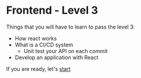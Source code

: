 # Frontend - Level 3

Things that you will have to learn to pass the level 3:
- How react works
- What is a CI/CD system
  - Unit test your API on each commit
- Develop an application with React

If you are ready, let's [start](program/frontend/level-3/EXERCISES.md)
